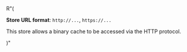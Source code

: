 R"(

**Store URL format**: `http://...`, `https://...`

This store allows a binary cache to be accessed via the HTTP
protocol.

)"
